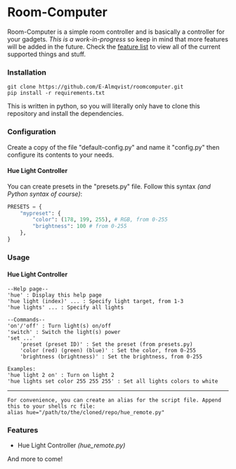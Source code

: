 # Room-Computer
Room-Computer is a simple room controller and is basically a controller for your gadgets. *This is a work-in-progress* so keep in mind that more features will be added in the future. Check the [feature list](#features) to view all of the current supported things and stuff.

### Installation
	git clone https://github.com/E-Almqvist/roomcomputer.git
	pip install -r requirements.txt
This is written in python, so you will literally only have to clone this repository and install the dependencies.

### Configuration
Create a copy of the file "default-config.py" and name it "config.py" then configure its contents to your needs.

#### Hue Light Controller
You can create presets in the "presets.py" file. Follow this syntax *(and Python syntax of course)*:
```python
PRESETS = {
	"mypreset": {
		"color": (178, 199, 255), # RGB, from 0-255
		"brightness": 100 # from 0-255
	},
}
```
	

### Usage
#### Hue Light Controller
	--Help page--
	'hue' : Display this help page
	'hue light (index)' ... : Specify light target, from 1-3
	'hue lights' ... : Specify all lights

	--Commands--
	'on'/'off' : Turn light(s) on/off
	'switch' : Switch the light(s) power
	'set ...'
		'preset (preset ID)' : Set the preset (from presets.py)
		'color (red) (green) (blue)' : Set the color, from 0-255
		'brightness (brightness)' : Set the brightness, from 0-255

	Examples:
	'hue light 2 on' : Turn on light 2
	'hue lights set color 255 255 255' : Set all lights colors to white

-----------------
	For convenience, you can create an alias for the script file. Append this to your shells rc file:
	alias hue="/path/to/the/cloned/repo/hue_remote.py"

<h3 id="features">Features</h3>

* Hue Light Controller *(hue_remote.py)*
 
 And more to come!
